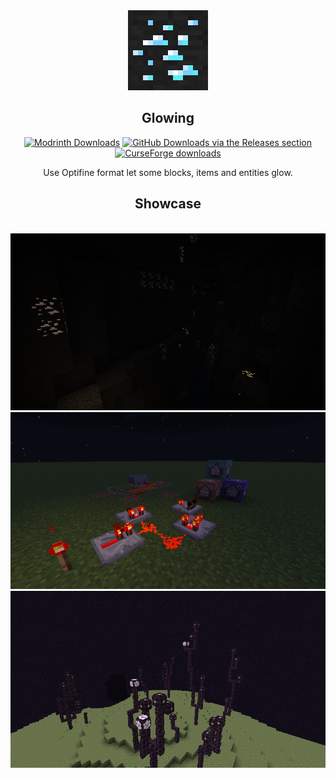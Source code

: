 <div align=center>
  <img src="./pack.png" width="128">
  <h2>Glowing</h2>

[![Modrinth Downloads](https://img.shields.io/modrinth/dt/glowing?color=00AF5C&label=downloads&style=round&logo=modrinth)](https://modrinth.com/mod/moreculling)
[![GitHub Downloads via the Releases section](https://img.shields.io/github/downloads/7777777-4547/glowing/total?style=round&logo=github)](https://github.com/7777777-4547/glowing)
[![CurseForge downloads](https://cf.way2muchnoise.eu/glowing.svg)](https://curseforge.com/minecraft/texture-packs/glowing)
  
  Use Optifine format let some blocks, items and entities glow.
  <h2>Showcase</h2>
<br/>
  <img src="https://raw.githubusercontent.com/7777777-4547/Glowing/img/img/2022-07-06_17.23.51.png">
<br/>
  <img src="https://raw.githubusercontent.com/7777777-4547/Glowing/img/img/2022-01-18_14.44.13.png">
<br/>
  <img src="https://raw.githubusercontent.com/7777777-4547/Glowing/img/img/2022-01-01_19.40.22.png">
</div>
